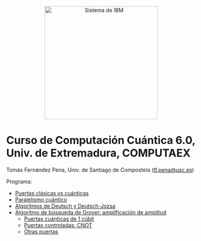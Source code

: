 <center><img src="/images/qcomp.png?raw=true" alt="Sistema de IBM" width="300"  /></center>


# Curso de Computación Cuántica 6.0, Univ. de Extremadura, COMPUTAEX

Tomás Fernández Pena, Univ. de Santiago de Compostela (tf.pena@usc.es)

Programa:
- [Puertas clásicas vs cuánticas](https://github.com/tarabelo/2025-Curso-UEX/blob/main/Puertas%20cl%C3%A1sicas%20vs%20cu%C3%A1nticas.ipynb)
- [Paralelismo cuántico](https://colab.research.google.com/github/tarabelo/2024-VIU-Quantum/blob/main/Algoritmos%20cu%C3%A1nticos%20cl%C3%A1sicos.ipynb#paralelismo)
- [Algoritmos de Deutsch y Deutsch-Jozsa](https://colab.research.google.com/github/tarabelo/2024-VIU-Quantum/blob/main/Algoritmos%20cu%C3%A1nticos%20cl%C3%A1sicos.ipynb#simples)
- [Algoritmo de búsqueda de Grover: amplificación de amplitud](https://colab.research.google.com/github/tarabelo/2024-VIU-Quantum/blob/main/Algoritmos%20cu%C3%A1nticos%20cl%C3%A1sicos.ipynb#grover)
  - [Puertas cuánticas de 1 cúbit](https://colab.research.google.com/github/tarabelo/2024-VIU-Quantum/blob/main/Puertas%20cu%C3%A1nticas.ipynb#1cubit)
  - [Puertas controladas: CNOT](https://colab.research.google.com/github/tarabelo/2024-VIU-Quantum/blob/main/Puertas%20cu%C3%A1nticas.ipynb#cnot)
  - [Otras puertas](https://colab.research.google.com/github/tarabelo/2024-VIU-Quantum/blob/main/Puertas%20cu%C3%A1nticas.ipynb#otras)
